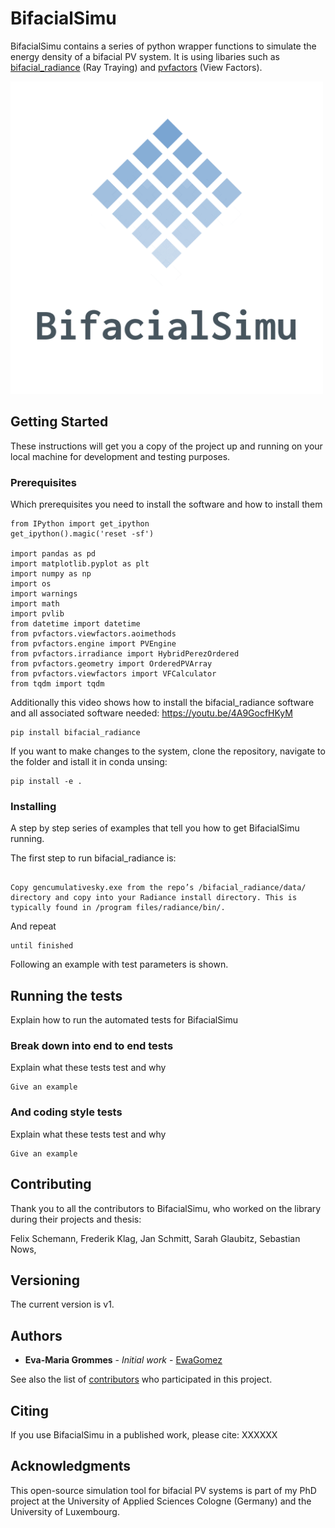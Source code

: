 # BifacialSimu


BifacialSimu contains a series of python wrapper functions to simulate the energy density of a bifacial PV system. It is using libaries such as [bifacial_radiance](https://github.com/NREL/bifacial_radiance) (Ray Traying) and [pvfactors](https://github.com/SunPower/pvfactors) (View Factors).

<img src="docs/Logo/logo_BifacialSimu_transparent.png" width="500">

## Getting Started

These instructions will get you a copy of the project up and running on your local machine for development and testing purposes.

### Prerequisites

Which prerequisites you need to install the software and how to install them

```
from IPython import get_ipython
get_ipython().magic('reset -sf')

import pandas as pd
import matplotlib.pyplot as plt
import numpy as np
import os
import warnings
import math
import pvlib
from datetime import datetime
from pvfactors.viewfactors.aoimethods 
from pvfactors.engine import PVEngine
from pvfactors.irradiance import HybridPerezOrdered
from pvfactors.geometry import OrderedPVArray
from pvfactors.viewfactors import VFCalculator
from tqdm import tqdm
```

Additionally this video shows how to install the bifacial_radiance software and all associated software needed:
https://youtu.be/4A9GocfHKyM
```
pip install bifacial_radiance
```
If you want to make changes to the system, clone the repository, navigate to the folder and istall it in conda unsing:
```
pip install -e .
```


### Installing

A step by step series of examples that tell you how to get BifacialSimu running.

The first step to run bifacial_radiance is:

```

Copy gencumulativesky.exe from the repo’s /bifacial_radiance/data/ directory and copy into your Radiance install directory. This is typically found in /program files/radiance/bin/.

```

And repeat

```
until finished
```

Following an example with test parameters is shown.

## Running the tests

Explain how to run the automated tests for BifacialSimu

### Break down into end to end tests

Explain what these tests test and why

```
Give an example
```

### And coding style tests

Explain what these tests test and why

```
Give an example
```



## Contributing

Thank you to all the contributors to BifacialSimu, who worked on the library during their projects and thesis:

Felix Schemann, Frederik Klag, Jan Schmitt, Sarah Glaubitz, Sebastian Nows,

## Versioning

The current version is v1.

## Authors

* **Eva-Maria Grommes** - *Initial work* - [EwaGomez](https://github.com/EwaGomez)

See also the list of [contributors](https://github.com/your/project/contributors) who participated in this project.

## Citing
If you use BifacialSimu in a published work, please cite:
XXXXXX


## Acknowledgments

This open-source simulation tool for bifacial PV systems is part of my PhD project at the University of Applied Sciences Cologne (Germany) and the University of Luxembourg.

